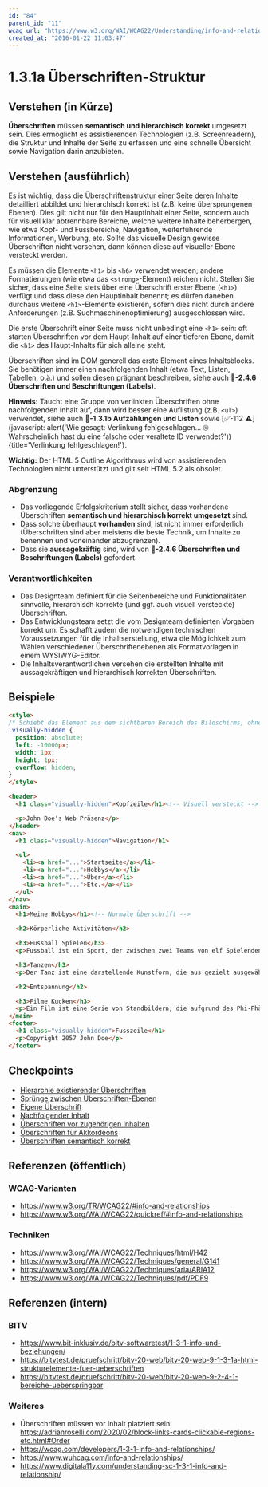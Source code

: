 ```yaml
---
id: "84"
parent_id: "11"
wcag_url: "https://www.w3.org/WAI/WCAG22/Understanding/info-and-relationships.html"
created_at: "2016-01-22 11:03:47"
---
```


# 1.3.1a Überschriften-Struktur

## Verstehen (in Kürze)

**Überschriften** müssen **semantisch und hierarchisch korrekt** umgesetzt sein. Dies ermöglicht es assistierenden Technologien (z.B. Screenreadern), die Struktur und Inhalte der Seite zu erfassen und eine schnelle Übersicht sowie Navigation darin anzubieten.

## Verstehen (ausführlich)

Es ist wichtig, dass die Überschriftenstruktur einer Seite deren Inhalte detailliert abbildet und hierarchisch korrekt ist (z.B. keine übersprungenen Ebenen). Dies gilt nicht nur für den Hauptinhalt einer Seite, sondern auch für visuell klar abtrennbare Bereiche, welche weitere Inhalte beherbergen, wie etwa Kopf- und Fussbereiche, Navigation, weiterführende Informationen, Werbung, etc. Sollte das visuelle Design gewisse Überschriften nicht vorsehen, dann können diese auf visueller Ebene versteckt werden.

Es müssen die Elemente `<h1>` bis `<h6>` verwendet werden; andere Formatierungen (wie etwa das `<strong>`-Element) reichen nicht. Stellen Sie sicher, dass eine Seite stets über eine Überschrift erster Ebene (`<h1>`) verfügt und dass diese den Hauptinhalt benennt; es dürfen daneben durchaus weitere `<h1>`-Elemente existieren, sofern dies nicht durch andere Anforderungen (z.B. Suchmaschinenoptimierung) ausgeschlossen wird.

Die erste Überschrift einer Seite muss nicht unbedingt eine `<h1>` sein: oft starten Überschriften vor dem Haupt-Inhalt auf einer tieferen Ebene, damit die `<h1>` des Haupt-Inhalts für sich alleine steht.

Überschriften sind im DOM generell das erste Element eines Inhaltsblocks. Sie benötigen immer einen nachfolgenden Inhalt (etwa Text, Listen, Tabellen, o.ä.) und sollen diesen prägnant beschreiben, siehe auch **📜-2.4.6 Überschriften und Beschriftungen (Labels)**.

**Hinweis:** Taucht eine Gruppe von verlinkten Überschriften ohne nachfolgenden Inhalt auf, dann wird besser eine Auflistung (z.B. `<ul>`) verwendet, siehe auch **📜-1.3.1b Aufzählungen und Listen** sowie [✅-112 ⚠️](javascript: alert('Wie gesagt: Verlinkung fehlgeschlagen... 🙄 Wahrscheinlich hast du eine falsche oder veraltete ID verwendet?')){title='Verlinkung fehlgeschlagen!'}.

**Wichtig:** Der HTML 5 Outline Algorithmus wird von assistierenden Technologien nicht unterstützt und gilt seit HTML 5.2 als obsolet.

### Abgrenzung

- Das vorliegende Erfolgskriterium stellt sicher, dass vorhandene Überschriften **semantisch und hierarchisch korrekt umgesetzt** sind.
- Dass solche überhaupt **vorhanden** sind, ist nicht immer erforderlich (Überschriften sind aber meistens die beste Technik, um Inhalte zu benennen und voneinander abzugrenzen).
- Dass sie **aussagekräftig** sind, wird von **📜-2.4.6 Überschriften und Beschriftungen (Labels)** gefordert.

### Verantwortlichkeiten

- Das Designteam definiert für die Seitenbereiche und Funktionalitäten sinnvolle, hierarchisch korrekte (und ggf. auch visuell versteckte) Überschriften.
- Das Entwicklungsteam setzt die vom Designteam definierten Vorgaben korrekt um. Es schafft zudem die notwendigen technischen Voraussetzungen für die Inhaltserstellung, etwa die Möglichkeit zum Wählen verschiedener Überschriftenebenen als Formatvorlagen in einem WYSIWYG-Editor.
- Die Inhaltsverantwortlichen versehen die erstellten Inhalte mit aussagekräftigen und hierarchisch korrekten Überschriften.

## Beispiele

```html
<style>
/* Schiebt das Element aus dem sichtbaren Bereich des Bildschirms, ohne es tatsächlich zu entfernen */
.visually-hidden {
  position: absolute;
  left: -10000px;
  width: 1px;
  height: 1px;
  overflow: hidden;
}
</style>

<header>
  <h1 class="visually-hidden">Kopfzeile</h1><!-- Visuell versteckt -->

  <p>John Doe's Web Präsenz</p>
</header>
<nav>
  <h1 class="visually-hidden">Navigation</h1>

  <ul>
    <li><a href="...">Startseite</a></li>
    <li><a href="...">Hobbys</a></li>
    <li><a href="...">Über</a></li>
    <li><a href="...">Etc.</a></li>
  </ul>
</nav>
<main>
  <h1>Meine Hobbys</h1><!-- Normale Überschrift -->

  <h2>Körperliche Aktivitäten</h2>

  <h3>Fussball Spielen</h3>
  <p>Fussball ist ein Sport, der zwischen zwei Teams von elf Spielenden mit einem kugelförmigen Ball gespielt wird.</p>

  <h3>Tanzen</h3>
  <p>Der Tanz ist eine darstellende Kunstform, die aus gezielt ausgewählten Sequenzen menschlicher Bewegung besteht.</p>

  <h2>Entspannung</h2>

  <h3>Filme Kucken</h3>
  <p>Ein Film ist eine Serie von Standbildern, die aufgrund des Phi-Phänomens die Illusion von bewegten Bildern erzeugt.</p>
</main>
<footer>
  <h1 class="visually-hidden">Fusszeile</h1>
  <p>Copyright 2057 John Doe</p>
</footer>
```

## Checkpoints

- [Hierarchie existierender Überschriften](hierarchie-existierender-ueberschriften)
- [Sprünge zwischen Überschriften-Ebenen](spruenge-zwischen-ueberschriften-ebenen)
- [Eigene Überschrift](eigene-ueberschrift)
- [Nachfolgender Inhalt](nachfolgender-inhalt)
- [Überschriften vor zugehörigen Inhalten](ueberschriften-vor-zugehoerigen-inhalten)
- [Überschriften für Akkordeons](ueberschriften-fuer-akkordeons)
- [Überschriften semantisch korrekt](ueberschriften-semantisch-korrekt)

## Referenzen (öffentlich)

### WCAG-Varianten
- <https://www.w3.org/TR/WCAG22/#info-and-relationships>
- <https://www.w3.org/WAI/WCAG22/quickref/#info-and-relationships>

### Techniken
- <https://www.w3.org/WAI/WCAG22/Techniques/html/H42>
- <https://www.w3.org/WAI/WCAG22/Techniques/general/G141>
- <https://www.w3.org/WAI/WCAG22/Techniques/aria/ARIA12>
- <https://www.w3.org/WAI/WCAG22/Techniques/pdf/PDF9>

## Referenzen (intern)

### BITV
- <https://www.bit-inklusiv.de/bitv-softwaretest/1-3-1-info-und-beziehungen/>
- <https://bitvtest.de/pruefschritt/bitv-20-web/bitv-20-web-9-1-3-1a-html-strukturelemente-fuer-ueberschriften>
- <https://bitvtest.de/pruefschritt/bitv-20-web/bitv-20-web-9-2-4-1-bereiche-ueberspringbar>

### Weiteres

- Überschriften müssen vor Inhalt platziert sein: <https://adrianroselli.com/2020/02/block-links-cards-clickable-regions-etc.html#Order>
- <https://wcag.com/developers/1-3-1-info-and-relationships/>
- <https://www.wuhcag.com/info-and-relationships/>
- <https://www.digitala11y.com/understanding-sc-1-3-1-info-and-relationship/>